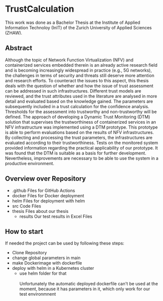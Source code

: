 ﻿# TrustCalculation

This work was done as a Bachelor Thesis at the Institute of Applied Information Technoloy (InIT) of the Zurich University of Applied Sciences (ZHAW).

## Abstract
Although the topic of Network Function Virtualization (NFV) and containerized services embedded therein is an already active research field and is becoming increasingly widespread in practice (e.g., 5G networks), the challenges in terms of security and threats still deserve more attention and research efforts. To counteract the issues to this aspect, this thesis deals with the question of whether and how the issue of trust assessment can be addressed in such infrastructures. Different trust models are reviewed, and the trust attributes used in the literature are analysed in more detail and evaluated based on the knowledge gained. The parameters are subsequently included in a trust calculation for the confidence analysis. Thresholds for the assessment into trustworthy and non-trustworthy will be defined. The approach of developing a Dynamic Trust Monitoring (DTM) solution that supervises the trustworthiness of containerized services in an NFV infrastructure was implemented using a DTM prototype. This prototype is able to perform evaluations based on the results of NFV infrastructures. By collecting and processing the trust parameters, the infrastructures are evaluated according to their trustworthiness. Tests on the monitored system provided information regarding the practical applicability of our prototype. It was found that the DTM is suitable as a basis for further development. Nevertheless, improvements are necessary to be able to use the system in a productive environment.

## Overview over Repository
*	.github			Files for GitHub Actions 
*	docker			Files for Docker deployment 
*	helm			  Files for deployment with helm 
*	src			    Code Files 
*	thesis			Files about our thesis 
    *	results		Our test results in Excel Files


## How to start
If needed the project can be used by following these steps:
* Clone Repository 
* change global parameters in main 
* make Dockerimage with dockerfile 
* deploy with helm in a Kubernetes cluster 
   * use helm folder for that \
\
Unfortunately the automatic deployed dockerfile can't be used at the moment, because it has parameters in it, which only work for our test environmnent

